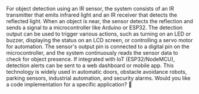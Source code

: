 For object detection using an IR sensor, the system consists of an IR transmitter that emits infrared light and an IR receiver that detects the reflected light. When an object is near, the sensor detects the reflection and sends a signal to a microcontroller like Arduino or ESP32. The detection output can be used to trigger various actions, such as turning on an LED or buzzer, displaying the status on an LCD screen, or controlling a servo motor for automation. The sensor's output pin is connected to a digital pin on the microcontroller, and the system continuously reads the sensor data to check for object presence. If integrated with IoT (ESP32/NodeMCU), detection alerts can be sent to a web dashboard or mobile app. This technology is widely used in automatic doors, obstacle avoidance robots, parking sensors, industrial automation, and security alarms. Would you like a code implementation for a specific application? 🚀
